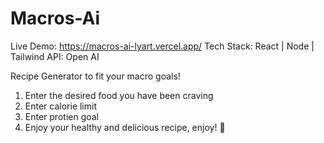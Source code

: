 # Macros-Ai
Live Demo: https://macros-ai-lyart.vercel.app/
Tech Stack: React | Node | Tailwind
API: Open AI

Recipe Generator to fit your macro goals! 

1. Enter the desired food you have been craving
2. Enter calorie limit
3. Enter protien goal
4. Enjoy your healthy and delicious recipe, enjoy! 🍕
